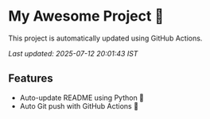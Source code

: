 # My Awesome Project 🚀

This project is automatically updated using GitHub Actions.

_Last updated: 2025-07-12 20:01:43 IST_

## Features
- Auto-update README using Python 🐍
- Auto Git push with GitHub Actions 🤖
